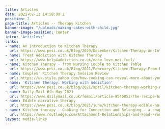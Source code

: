 ```yaml
---
title: Articles
date: 2021-02-12 14:58:00 Z
position: 2
page-title: Articles -- Therapy Kitchen
banner-image: "/uploads/making-cakes-with-child.jpg"
banner-image-position: center
intro: 'Articles:'
links:
- name: An Introduction to Kitchen Therapy
  url: https://www.pesi.co.uk/Blog/2020/December/Kitchen-Therapy-An-Introduction
- name: Treat Addiction with Kitchen Therapy
  url: https://www.help4addiction.co.uk/make-love-not-fuel/
- name: Kitchen Therapy - from Nursing Couple to Kitchen Table
  url: https://www.pesi.co.uk/Blog/2021/February/Kitchen-Therapy-From-Nursing-Couple-to-Kitchen-Tab
- name: Couples' Kitchen Therapy Session Review
  url: https://uk.style.yahoo.com/how-cooking-can-reveal-more-about-your-personality-070826611.html
- name: 'Kitchen Therapy: Working with Addiction'
  url: https://www.pesi.co.uk/blog/2021/april/kitchen-therapy-working-with-addiction
- name: Daily Mail 6th May 2021
  url: https://www.dailymail.co.uk/femail/article-9546853/The-recipe-happy-marriage-Cooking-therapy.html
- name: Edible narrative therapy
  url: https://www.pesi.co.uk/blog/2021/june/kitchen-therapy-edible-narrative-therapy
- name: Kitchen therapy - Cooking for Connection and Belonging - a chapter in...
  url: https://www.routledge.com/Attachment-Relationships-and-Food-From-Cradle-to-Kitchen/Cundy/p/book/9780367561307
layout: media-links
---
```


